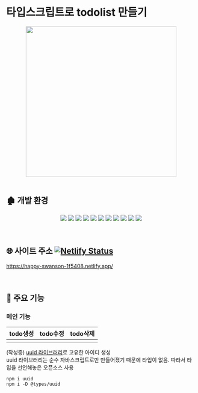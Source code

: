 
# 타입스크립트로 todolist 만들기

<div align='center'>
  <img width="400px" src='https://user-images.githubusercontent.com/80609368/148344784-bc91d962-40ba-4e6b-a51a-379a36195716.png'>
</div>

<br>

## 🏚 개발 환경
<p align='center'>
  <img src="https://img.shields.io/badge/React-v17.0.2-blue?logo=React"/>
  <img src="https://img.shields.io/badge/Typescript-v4.5.4-blue?logo=typescript"/>
  <img src="https://img.shields.io/badge/Craco-v6.4.3-oragne"/>
  <img src="https://img.shields.io/badge/emotion-v11.7.1-orange"/>
  <img src="https://img.shields.io/badge/storybook-v7.20.5-yellow"/>
  <img src="https://img.shields.io/badge/redux-v4.1.2-blueviolet"/>
  <img src="https://img.shields.io/badge/react--redux-v7.2.6-blueviolet"/>
  <img src="https://img.shields.io/badge/redux--logger-v3.0.6-blueviolet"/>
  <img src="https://img.shields.io/badge/@types/redux--logger-v3.0.9-blueviolet"/>
  <img src="https://img.shields.io/badge/redux--devtools--extension-v2.13.9-blueviolet"/>
  <img src="https://img.shields.io/badge/redux--persist-v6.0.0-blueviolet"/>
</p>

<br>

## 🌐 사이트 주소 [![Netlify Status](https://api.netlify.com/api/v1/badges/464828dc-85a6-4a27-ba72-781fec63a713/deploy-status)](https://happy-swanson-1f5408.netlify.app/)
  https://happy-swanson-1f5408.netlify.app/

<br>

## 🔎 주요 기능

### 메인 기능
| todo생성 | todo수정 | todo삭제 |
|----------|----------|----------|
|          |          |          |


(작성중)
[uuid 라이브러리](https://www.npmjs.com/package/uuid)로 고유한 아이디 생성<br>
uuid 라이브러리는 순수 자바스크립트로만 만들어졌기 때문에 타입이 없음. 따라서 타입을 선언해놓은 오픈소스 사용
```shell
npm i uuid
npm i -D @types/uuid
```
